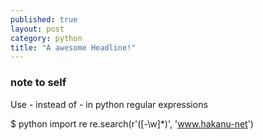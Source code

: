 ```yaml
---
published: true
layout: post
category: python
title: "A awesome Headline!"
---
```




### note to self

Use \- instead of - in python regular expressions

$ python
import re
re.search(r'([\-\w]*)', 'www.hakanu-net')
